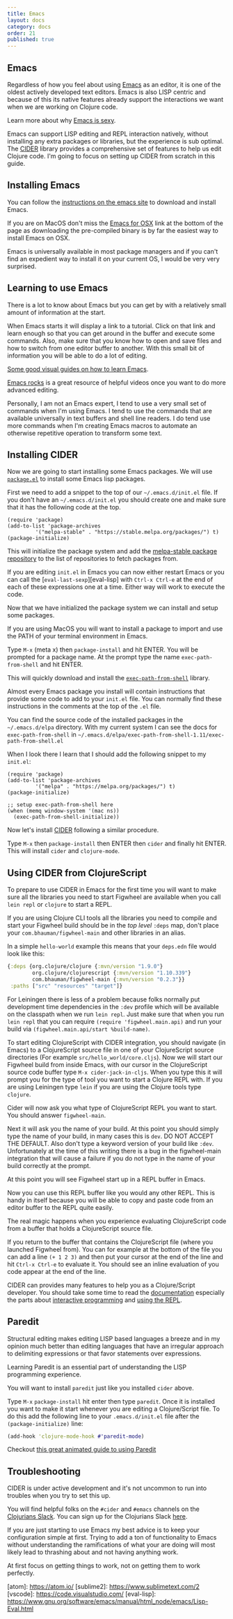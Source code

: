 ```yaml
---
title: Emacs
layout: docs
category: docs
order: 21
published: true
---
```


## Emacs

<div class="lead-in"> Regardless of how you feel about using <a
href="https://www.gnu.org/software/emacs">Emacs</a> as an editor, it
is one of the oldest actively developed text editors. Emacs is also
LISP centric and because of this its native features already support
the interactions we want when we are working on Clojure code.</div>

Learn more about why [Emacs is sexy][emacs-sexy].

Emacs can support LISP editing and REPL interaction natively, without
installing any extra packages or libraries, but the experience is sub
optimal. The [CIDER][cider] library provides a comprehensive set of
features to help us edit Clojure code. I'm going to focus on setting
up CIDER from scratch in this guide.

## Installing Emacs

You can follow the
[instructions on the emacs site](https://www.gnu.org/software/emacs/download.html)
to download and install Emacs.

If you are on MacOS don't miss the
[Emacs for OSX](https://emacsformacosx.com) link at the bottom of the
page as downloading the pre-compiled binary is by far the easiest way
to install Emacs on OSX.

Emacs is universally available in most package managers and if you
can't find an expedient way to install it on your current OS, I would
be very very surprised.

## Learning to use Emacs

There is a lot to know about Emacs but you can get by with a
relatively small amount of information at the start.

When Emacs starts it will display a link to a tutorial. Click on that
link and learn enough so that you can get around in the buffer and
execute some commands. Also, make sure that you know how to open and
save files and how to switch from one editor buffer to another. With
this small bit of information you will be able to do a lot of
editing.

[Some good visual guides on how to learn Emacs](http://emacs.sexy/#learn).

[Emacs rocks][emacs-rocks] is a great resource of helpful videos once
you want to do more advanced editing.

Personally, I am not an Emacs expert, I tend to use a very small set
of commands when I'm using Emacs. I tend to use the commands that are
available universally in text buffers and shell line readers. I do
tend use more commands when I'm creating Emacs macros to automate an
otherwise repetitive operation to transform some text.

## Installing CIDER

Now we are going to start installing some Emacs packages. We will use
[`package.el`](https://www.emacswiki.org/emacs/InstallingPackages) to
install some Emacs lisp packages.

First we need to add a snippet to the top of our `~/.emacs.d/init.el`
file. If you don't have an `~/.emacs.d/init.el` you should create one
and make sure that it has the following code at the top.

```elisp
(require 'package)
(add-to-list 'package-archives
	     '("melpa-stable" . "https://stable.melpa.org/packages/") t)
(package-initialize)
```

This will initialize the package system and add the
[melpa-stable package repository](http://stable.melpa.org/#/getting-started)
to the list of repositories to fetch packages from.

If you are editing `init.el` in Emacs you can now either restart Emacs
or you can call the [`eval-last-sexp`][eval-lisp] with `Ctrl-x Ctrl-e`
at the end of each of these expressions one at a time. Either way will
work to execute the code.

Now that we have initialized the package system we can install and
setup some packages.

If you are using MacOS you will want to install a package to import
and use the PATH of your terminal environment in Emacs.

Type `M-x` (meta x) then `package-install` and hit ENTER. You will be
prompted for a package name. At the prompt type the name
`exec-path-from-shell` and hit ENTER.

This will quickly download and install the
[`exec-path-from-shell`](https://github.com/purcell/exec-path-from-shell)
library.

Almost every Emacs package you install will contain instructions that
provide some code to add to your `init.el` file. You can normally find
these instructions in the comments at the top of the `.el` file.

You can find the source code of the installed packages in the
`~/.emacs.d/elpa` directory. With my current system I can see the docs
for `exec-path-from-shell` in
`~/.emacs.d/elpa/exec-path-from-shell-1.11/exec-path-from-shell.el`

When I look there I learn that I should add the following snippet to
my `init.el`:

```elisp
(require 'package)
(add-to-list 'package-archives
	     '("melpa" . "https://melpa.org/packages/") t)
(package-initialize)

;; setup exec-path-from-shell here
(when (memq window-system '(mac ns))
  (exec-path-from-shell-initialize))
```

Now let's install [CIDER][cider] following a similar procedure.

Type `M-x` then `package-install` then ENTER then `cider` and finally
hit ENTER. This will install `cider` and `clojure-mode`.

## Using CIDER from ClojureScript

To prepare to use CIDER in Emacs for the first time you will want to
make sure all the libraries you need to start Figwheel are available
when you call `lein repl` or `clojure` to start a REPL.

If you are using Clojure CLI tools all the libraries you need to
compile and start your Figwheel build should be in the *top level*
`:deps` map, don't place your `com.bhauman/figwheel-main` and other
libraries in an alias.

In a simple `hello-world` example this means that your `deps.edn` file
would look like this:

```clojure
{:deps {org.clojure/clojure {:mvn/version "1.9.0"}
        org.clojure/clojurescript {:mvn/version "1.10.339"}
        com.bhauman/figwheel-main {:mvn/version "0.2.3"}}
 :paths ["src" "resources" "target"]}
```

For Leiningen there is less of a problem because folks normally put
development time dependencies in the `:dev` profile which will be
available on the classpath when we run `lein repl`. Just make sure
that when you run `lein repl` that you can require `(require
'figwheel.main.api)` and run your build via `(figwheel.main.api/start
%build-name)`.

To start editing ClojureScript with CIDER integration, you should
navigate (in Emacs) to a ClojureScript source file in one of your
ClojureScript source directories (For example
`src/hello_world/core.cljs`). Now we will start our Figwheel build
from inside Emacs, with our cursor in the ClojureScript source code
buffer type `M-x cider-jack-in-cljs`. When you type this it will
prompt you for the type of tool you want to start a Clojure REPL
with. If you are using Leiningen type `lein` if you are using the
Clojure tools type `clojure`.

Cider will now ask you what type of ClojureScript REPL you want to
start. You should answer `figwheel-main`.

Next it will ask you the name of your build. At this point you should
simply type the name of your build, in many cases this is `dev`. DO
NOT ACCEPT THE DEFAULT. Also don't type a keyword version of your
build like `:dev`. Unfortunately at the time of this writing there is
a bug in the figwheel-main integration that will cause a failure if
you do not type in the name of your build correctly at the prompt.

At this point you will see Figwheel start up in a REPL buffer in Emacs.

Now you can use this REPL buffer like you would any other REPL. This
is handy in itself because you will be able to copy and paste code
from an editor buffer to the REPL quite easily.

The real magic happens when you experience evaluating ClojureScript
code from a buffer that holds a ClojureScript source file.

If you return to the buffer that contains the ClojureScript file
(where you launched Figwheel from). You can for example at the bottom
of the file you can add a line `(+ 1 2 3)` and then put your cursor at
the end of the line and hit `Ctrl-x Ctrl-e` to evaluate it. You should
see an inline evaluation of you code appear at the end of the line.

CIDER can provides many features to help you as a Clojure/Script
developer. You should take some time to read the
[documentation](https://cider.readthedocs.io) especially the parts
about [interactive
programming](https://cider.readthedocs.io/en/latest/interactive_programming/)
and [using the
REPL](https://cider.readthedocs.io/en/latest/using_the_repl/).

## Paredit

Structural editing makes editing LISP based languages a breeze and in
my opinion much better than editing languages that have an irregular
approach to delimiting expressions or that favor statements over
expressions.

Learning Paredit is an essential part of understanding the LISP
programming experience.

You will want to install `paredit` just like you installed `cider`
above.

Type `M-x` `package-install` hit enter then type `paredit`. Once it is
installed you want to make it start whenever you are editing a
Clojure/Script file. To do this add the following line to your
`.emacs.d/init.el` file after the `(package-initialize)` line:

```clojure
(add-hook 'clojure-mode-hook #'paredit-mode)
```

Checkout [this great animated guide to using Paredit][paredit-anim]

## Troubleshooting

CIDER is under active development and it's not uncommon to run into
troubles when you try to set this up.

You will find helpful folks on the `#cider` and `#emacs` channels on
the [Clojurians Slack](https://clojurians.slack.com/messages). You can
sign up for the Clojurians Slack [here](http://clojurians.net).

If you are just starting to use Emacs my best advice is to keep your
configuration simple at first. Trying to add a ton of functionality to
Emacs without understanding the ramifications of what your are doing
will most likely lead to thrashing about and not having anything work.

At first focus on getting things to work, not on getting them to work
perfectly.


[inf-clojure]: https://github.com/clojure-emacs/inf-clojure
[paredit-anim]:http://danmidwood.com/content/2014/11/21/animated-paredit.html
[emacs-sexy]: http://emacs.sexy
[emacs-rocks]: http://emacsrocks.com
[nrepl]: https://nrepl.readthedocs.io/en/latest/
[nrepl-ops]: https://nrepl.readthedocs.io/en/latest/ops/
[cider]: https://github.com/clojure-emacs/cider
[emacs]: https://www.gnu.org/software/emacs
[cursive]: https://cursive-ide.com
[intellij]: https://www.jetbrains.com/idea/
[vim]:https://www.vim.org/
[vim-fireplace]: https://github.com/tpope/vim-fireplace
[atom]: https://atom.io/ [sublime2]: https://www.sublimetext.com/2
[vscode]: https://code.visualstudio.com/
[eval-lisp]: https://www.gnu.org/software/emacs/manual/html_node/emacs/Lisp-Eval.html

